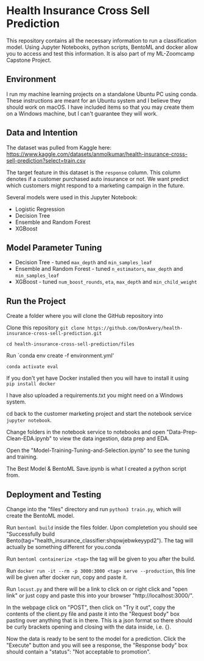 # Health Insurance Cross Sell Prediction
This repository contains all the necessary information to run a classification model. Using Jupyter Notebooks, python scripts, BentoML and docker allow you to access and test this information.  It is also part of my ML-Zoomcamp Capstone Project.

## Environment
I run my machine learning projects on a standalone Ubuntu PC using conda. These instructions are meant for an Ubuntu system and I believe they should work on macOS. I have included items so that you may create them on a Windows machine, but I can't guarantee they will work.

## Data and Intention

The dataset was pulled from Kaggle here: https://www.kaggle.com/datasets/anmolkumar/health-insurance-cross-sell-prediction?select=train.csv

The target feature in this dataset is the `response` column. This column denotes if a customer purchased auto insurance or not. We want predict which customers might respond to a marketing campaign in the future.

Several models were used in this Jupyter Notebook:

- Logistic Regression
- Decision Tree
- Ensemble and Random Forest
- XGBoost

## Model Parameter Tuning
- Decision Tree - tuned `max_depth` and `min_samples_leaf`
- Ensemble and Random Forest - tuned `n_estimators`, `max_depth` and `min_samples_leaf`
- XGBoost - tuned `num_boost_rounds`, `eta`, `max_depth` and `min_child_weight`

## Run the Project

Create a folder where you will clone the GitHub repository into

Clone this repository `git clone https://github.com/DonAvery/health-insurance-cross-sell-prediction.git`

`cd health-insurance-cross-sell-prediction/files`

Run `conda env create -f environment.yml'

`conda activate eval`

If you don't yet have Docker installed then you will have to install it using `pip install docker`


I have also uploaded a requirements.txt you might need on a Windows system.

cd back to the customer marketing project and start the notebook service `jupyter notebook`.

Change folders in the notebook service to notebooks and open "Data-Prep-Clean-EDA.ipynb" to view the data ingestion, data prep and EDA.

Open the "Model-Training-Tuning-and-Selection.ipynb" to see the tuning and training.

The Best Model & BentoML Save.ipynb is what I created a python script from.

## Deployment and Testing

Change into the "files" directory and run `python3 train.py`, which will create the BentoML model.

Run `bentoml build` inside the files folder. Upon completetion you should see "Successfully build Bento(tag="health_insurance_classifier:shqowjebwkeyypd2"). The tag will actually be something different for you.conda 

Run `bentoml containerize <tag>` the tag will be given to you after the build.

Run `docker run -it --rm -p 3000:3000 <tag> serve --production`, this line will be given after docker run, copy and paste it.

Run `locust.py` and there will be a link to click on or right click and "open link" or just copy and paste this into your browser "http://localhost:3000/".

In the webpage click on "POST", then click on "Try it out", copy the contents of the client.py file and paste it into the "Request body" box pasting over anything that is in there.  This is a json format so there should be curly brackets opening and closing with the data inside, i.e. {}.

Now the data is ready to be sent to the model for a prediction.  Click the "Execute" button and you will see a response, the "Response body" box should contain a "status": "Not acceptable to promotion".
